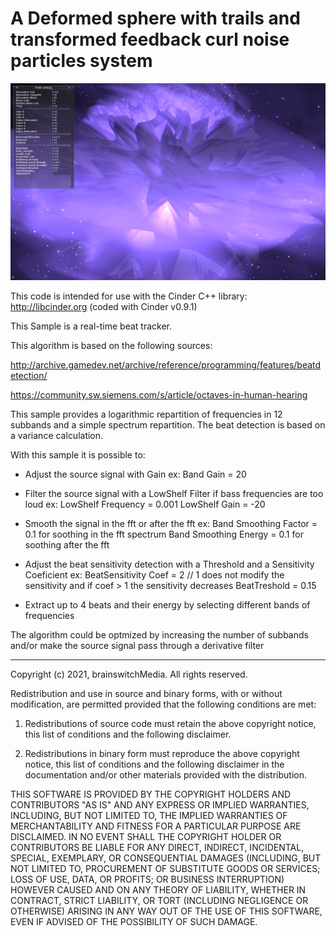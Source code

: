 # A Deformed sphere with trails and transformed feedback curl noise particles system

![deformedSphereMapping](https://github.com/brainswitchMedia/Cinder-Samples/blob/master/deformedSphereMappingV2/deformedSphereMappingV2.png)

This code is intended for use with the Cinder C++ library: http://libcinder.org (coded with Cinder v0.9.1)

This Sample is a real-time beat tracker.

This algorithm is based on the following sources:

http://archive.gamedev.net/archive/reference/programming/features/beatdetection/

https://community.sw.siemens.com/s/article/octaves-in-human-hearing

This sample provides a logarithmic repartition of frequencies in 12 subbands and a simple spectrum repartition.
The beat detection is based on a variance calculation.

With this sample it is possible to:

* Adjust the source signal with Gain
    ex:
    Band Gain = 20

* Filter the source signal with a LowShelf Filter if bass frequencies are too loud
    ex:
    LowShelf Frequency = 0.001
    LowShelf Gain = -20

* Smooth the signal in the fft or after the fft
    ex:
    Band Smoothing Factor = 0.1 for soothing in the fft spectrum
    Band Smoothing Energy = 0.1 for soothing after the fft

* Adjust the beat sensitivity detection with a Threshold and a Sensitivity Coeficient
    ex:
    BeatSensitivity Coef = 2 // 1 does not modify the sensitivity and if coef > 1 the sensitivity decreases
    BeatTreshold = 0.15

* Extract up to 4 beats and their energy by selecting different bands of frequencies


The algorithm could be optmized by increasing the number of subbands and/or make the source signal pass through a derivative filter

----------------------------------------------------------------------------------

Copyright (c) 2021, brainswitchMedia. All rights reserved.

Redistribution and use in source and binary forms, with or without
modification, are permitted provided that the following conditions are met:

1. Redistributions of source code must retain the above copyright notice, this
   list of conditions and the following disclaimer.

2. Redistributions in binary form must reproduce the above copyright notice,
   this list of conditions and the following disclaimer in the documentation
   and/or other materials provided with the distribution.

THIS SOFTWARE IS PROVIDED BY THE COPYRIGHT HOLDERS AND CONTRIBUTORS "AS IS"
AND ANY EXPRESS OR IMPLIED WARRANTIES, INCLUDING, BUT NOT LIMITED TO, THE
IMPLIED WARRANTIES OF MERCHANTABILITY AND FITNESS FOR A PARTICULAR PURPOSE ARE
DISCLAIMED. IN NO EVENT SHALL THE COPYRIGHT HOLDER OR CONTRIBUTORS BE LIABLE
FOR ANY DIRECT, INDIRECT, INCIDENTAL, SPECIAL, EXEMPLARY, OR CONSEQUENTIAL
DAMAGES (INCLUDING, BUT NOT LIMITED TO, PROCUREMENT OF SUBSTITUTE GOODS OR
SERVICES; LOSS OF USE, DATA, OR PROFITS; OR BUSINESS INTERRUPTION) HOWEVER
CAUSED AND ON ANY THEORY OF LIABILITY, WHETHER IN CONTRACT, STRICT LIABILITY,
OR TORT (INCLUDING NEGLIGENCE OR OTHERWISE) ARISING IN ANY WAY OUT OF THE USE
OF THIS SOFTWARE, EVEN IF ADVISED OF THE POSSIBILITY OF SUCH DAMAGE.
